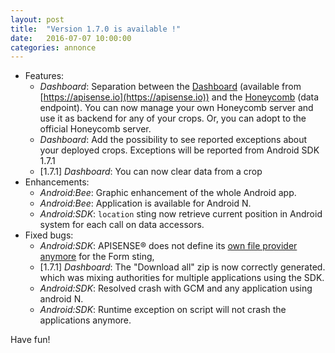 ```yaml
---
layout: post
title:  "Version 1.7.0 is available !"
date:   2016-07-07 10:00:00
categories: annonce
---
```


- Features:
  - _Dashboard_: Separation between the [Dashboard](/en/1.7.0/guide/dashboard) (available from [https://apisense.io](https://apisense.io)) and the [Honeycomb](/en/1.7.0/guide/honeycomb) (data endpoint).
  You can now manage your own Honeycomb server and use it as backend for any of your crops. Or, you can adopt to the official Honeycomb server.
  - _Dashboard_: Add the possibility to see reported exceptions about your deployed crops. Exceptions will be reported from Android SDK 1.7.1
  - [1.7.1] _Dashboard_: You can now clear data from a crop
- Enhancements:
  - _Android:Bee_: Graphic enhancement of the whole Android app.
  - _Android:Bee_: Application is available for Android N.
  - _Android:SDK_: `location` sting now retrieve current position in Android system for each call on data accessors.
- Fixed bugs:
  - _Android:SDK_: APISENSE® does not define its [own file provider anymore](/en/1.7.0/guide/sdk/#add-manifest-permissions) for the Form sting,
  - [1.7.1] _Dashboard_: The "Download all" zip is now correctly generated.
  which was mixing authorities for multiple applications using the SDK.
  - _Android:SDK_: Resolved crash with GCM and any application using android N.
  - _Android:SDK_: Runtime exception on script will not crash the applications anymore.

Have fun!
